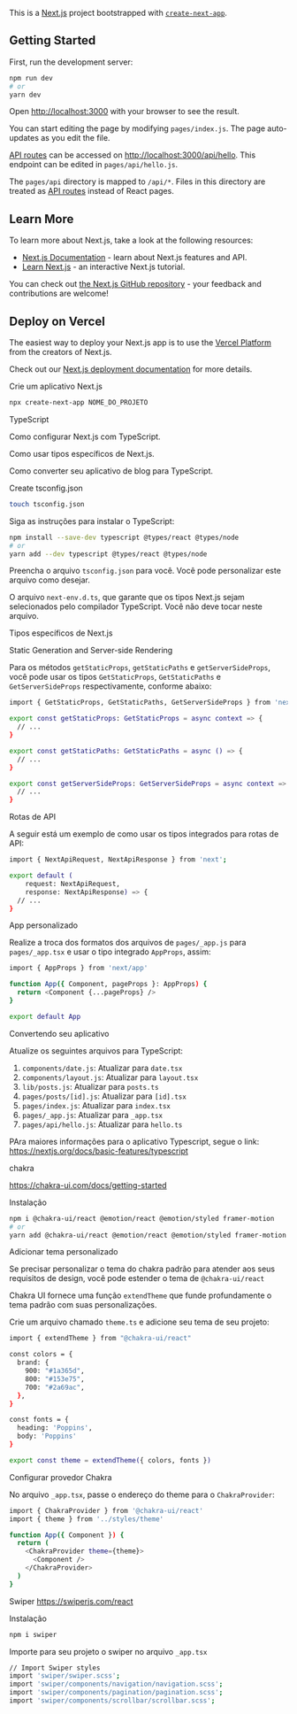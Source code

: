 This is a [Next.js](https://nextjs.org/) project bootstrapped with [`create-next-app`](https://github.com/vercel/next.js/tree/canary/packages/create-next-app).

## Getting Started

First, run the development server:

```bash
npm run dev
# or
yarn dev
```

Open [http://localhost:3000](http://localhost:3000) with your browser to see the result.

You can start editing the page by modifying `pages/index.js`. The page auto-updates as you edit the file.

[API routes](https://nextjs.org/docs/api-routes/introduction) can be accessed on [http://localhost:3000/api/hello](http://localhost:3000/api/hello). This endpoint can be edited in `pages/api/hello.js`.

The `pages/api` directory is mapped to `/api/*`. Files in this directory are treated as [API routes](https://nextjs.org/docs/api-routes/introduction) instead of React pages.

## Learn More

To learn more about Next.js, take a look at the following resources:

- [Next.js Documentation](https://nextjs.org/docs) - learn about Next.js features and API.
- [Learn Next.js](https://nextjs.org/learn) - an interactive Next.js tutorial.

You can check out [the Next.js GitHub repository](https://github.com/vercel/next.js/) - your feedback and contributions are welcome!

## Deploy on Vercel

The easiest way to deploy your Next.js app is to use the [Vercel Platform](https://vercel.com/new?utm_medium=default-template&filter=next.js&utm_source=create-next-app&utm_campaign=create-next-app-readme) from the creators of Next.js.

Check out our [Next.js deployment documentation](https://nextjs.org/docs/deployment) for more details.

Crie um aplicativo Next.js

```bash
npx create-next-app NOME_DO_PROJETO
```

TypeScript

Como configurar Next.js com TypeScript.

Como usar tipos específicos de Next.js.

Como converter seu aplicativo de blog para TypeScript.

Create tsconfig.json

```bash
touch tsconfig.json
```

Siga as instruções para instalar o TypeScript:

```bash
npm install --save-dev typescript @types/react @types/node
# or
yarn add --dev typescript @types/react @types/node
```

Preencha o arquivo `tsconfig.json` para você. Você pode personalizar este arquivo como desejar. 

O arquivo `next-env.d.ts`, que garante que os tipos Next.js sejam selecionados pelo compilador TypeScript. Você não deve tocar neste arquivo.

Tipos específicos de Next.js

Static Generation and Server-side Rendering

Para os métodos `getStaticProps`, `getStaticPaths` e `getServerSideProps`, você pode usar os tipos `GetStaticProps`, `GetStaticPaths` e `GetServerSideProps` respectivamente, conforme abaixo:

```bash
import { GetStaticProps, GetStaticPaths, GetServerSideProps } from 'next';

export const getStaticProps: GetStaticProps = async context => {
  // ...
}

export const getStaticPaths: GetStaticPaths = async () => {
  // ...
}

export const getServerSideProps: GetServerSideProps = async context => {
  // ...
}
```

Rotas de API

A seguir está um exemplo de como usar os tipos integrados para rotas de API:

```bash
import { NextApiRequest, NextApiResponse } from 'next';

export default (
    request: NextApiRequest, 
    response: NextApiResponse) => {
  // ...
}
```

App personalizado

Realize a troca dos formatos dos arquivos de `pages/_app.js` para `pages/_app.tsx` e usar o tipo integrado `AppProps`, assim:


```bash
import { AppProps } from 'next/app'

function App({ Component, pageProps }: AppProps) {
  return <Component {...pageProps} />
}

export default App
```

Convertendo seu aplicativo

Atualize os seguintes arquivos para TypeScript:

1. `components/date.js`: Atualizar para `date.tsx`
2. `components/layout.js`: Atualizar para `layout.tsx`
3. `lib/posts.js`: Atualizar para `posts.ts`
4. `pages/posts/[id].js`: Atualizar para `[id].tsx`
5. `pages/index.js`: Atualizar para `index.tsx`
6. `pages/_app.js`: Atualizar para `_app.tsx`
7. `pages/api/hello.js`: Atualizar para `hello.ts`

PAra maiores informações para o aplicativo Typescript, segue o link:
https://nextjs.org/docs/basic-features/typescript


chakra

https://chakra-ui.com/docs/getting-started

Instalação


```bash
npm i @chakra-ui/react @emotion/react @emotion/styled framer-motion
# or
yarn add @chakra-ui/react @emotion/react @emotion/styled framer-motion
```

Adicionar tema personalizado

Se precisar personalizar o tema do chakra padrão para atender aos seus requisitos de design, você pode estender o tema de `@chakra-ui/react`

Chakra UI fornece uma função `extendTheme` que funde profundamente o tema padrão com suas personalizações.

Crie um arquivo chamado `theme.ts` e adicione seu tema de seu projeto:

```bash
import { extendTheme } from "@chakra-ui/react"

const colors = {
  brand: {
    900: "#1a365d",
    800: "#153e75",
    700: "#2a69ac",
  },
}

const fonts = {
  heading: 'Poppins',
  body: 'Poppins'
}

export const theme = extendTheme({ colors, fonts })
```

Configurar provedor Chakra

No arquivo `_app.tsx`, passe o endereço do theme para o `ChakraProvider`:

```bash
import { ChakraProvider } from '@chakra-ui/react'
import { theme } from '../styles/theme'

function App({ Component }) {
  return (
    <ChakraProvider theme={theme}>
      <Component />
    </ChakraProvider>
  )
}
```

Swiper
https://swiperjs.com/react

Instalação

```bash
npm i swiper
```

Importe para seu projeto o swiper no arquivo `_app.tsx`

```bash
// Import Swiper styles
import 'swiper/swiper.scss';
import 'swiper/components/navigation/navigation.scss';
import 'swiper/components/pagination/pagination.scss';
import 'swiper/components/scrollbar/scrollbar.scss';
```